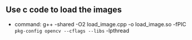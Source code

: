 ## Use c code to load the images
- command:  g++ -shared -O2 load_image.cpp -o load_image.so -fPIC `pkg-config opencv --cflags --libs` -lpthread